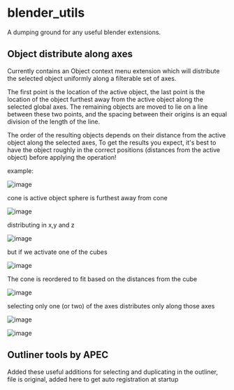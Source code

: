 # blender_utils

A dumping ground for any useful blender extensions.

## Object distribute along axes

Currently contains an Object context menu extension which will distribute the selected object uniformly along a filterable set of axes.

The first point is the location of the active object, the last point is the location of the object furthest away from the active object along the selected global axes.
The remaining objects are moved to lie on a line between these two points, and the spacing between their origins is an equal division of the length of the line. 

The order of the resulting objects depends on their distance from the active object along the selected axes, To get the results you expect, it's best to have the object roughly in the correct positions (distances from the active object) before applying the operation!

example:

![image](https://github.com/ian-m-carr/blender_utils/assets/7975054/9192ced0-63d8-4daa-b4f6-ec14aeb3aaaa)

cone is active object sphere is furthest away from cone

![image](https://github.com/ian-m-carr/blender_utils/assets/7975054/1dd5e94a-a06c-4895-b854-fab814fd48ea)

distributing in x,y and z

![image](https://github.com/ian-m-carr/blender_utils/assets/7975054/14d30488-0821-4552-a011-9c56c9a202ad)

but if we activate one of the cubes

![image](https://github.com/ian-m-carr/blender_utils/assets/7975054/8c9cd7f8-f867-40f4-947d-b67a9620b988)

The cone is reordered to fit based on the distances from the cube

![image](https://github.com/ian-m-carr/blender_utils/assets/7975054/39450fb2-5513-4118-86cd-6545ea48526e)

selecting only one (or two) of the axes distributes only along those axes

![image](https://github.com/ian-m-carr/blender_utils/assets/7975054/be64c28d-aef6-4692-9d68-0cf6c3018f2d)

![image](https://github.com/ian-m-carr/blender_utils/assets/7975054/efd852cf-0248-4187-a93c-40eafda47e51)

## Outliner tools by APEC

Added these useful additions for selecting and duplicating in the outliner, file is original, 
added here to get auto registration at startup